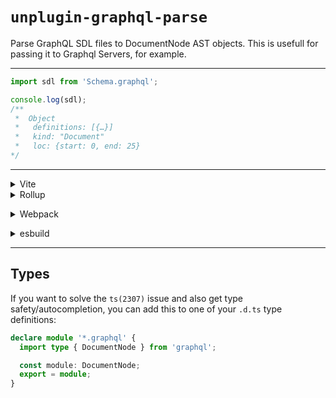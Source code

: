 # `unplugin-graphql-parse`

Parse GraphQL SDL files to DocumentNode AST objects. This is usefull for passing it to Graphql Servers, for example.

---

```ts
import sdl from 'Schema.graphql';

console.log(sdl);
/**
 *  Object
 *   definitions: [{…}]
 *   kind: "Document"
 *   loc: {start: 0, end: 25}
*/
```

---

<details>
<summary>Vite</summary></br>

```ts
// vite.config.ts
import graphqlParse from 'unplugin-graphql-parse/vite'

export default defineConfig({
  plugins: [
    graphqlParse({ /* options */ }),
  ],
})
```

</details>

<details>
<summary>Rollup</summary><br>

```ts
// rollup.config.js
import graphqlParse from 'unplugin-graphql-parse/rollup'

export default {
  plugins: [
    graphqlParse({ /* options */ }),
    // other plugins
  ],
}
```

<br></details>


<details>
<summary>Webpack</summary><br>

```ts
// webpack.config.js
module.exports = {
  /* ... */
  plugins: [
    require('unplugin-graphql-parse/webpack')({ /* options */ }),
  ],
}
```

<br></details>

<details>
<summary>esbuild</summary><br>

```ts
// esbuild.config.js
import graphqlParse from 'unplugin-graphql-parse/esbuild'

build({
  /* ... */
  plugins: [
    graphqlParse({ /* options */ }),
  ],
})
```

<br></details>

---

## Types

If you want to solve the `ts(2307)` issue and also get type safety/autocompletion, you can add this to one of your `.d.ts` type definitions:

```ts
declare module '*.graphql' {
  import type { DocumentNode } from 'graphql';

  const module: DocumentNode;
  export = module;
}
```
